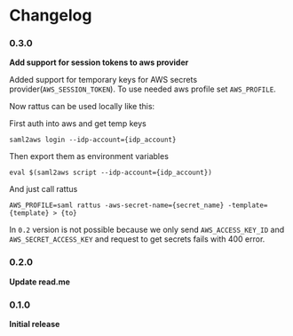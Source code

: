 # Changelog

### 0.3.0
**Add support for session tokens to aws provider**

Added support for temporary keys for AWS secrets provider(`AWS_SESSION_TOKEN`). To use needed aws profile set `AWS_PROFILE`.

Now rattus can be used locally like this:

First auth into aws and get temp keys
```
saml2aws login --idp-account={idp_account}
```
Then export them as environment variables
```
eval $(saml2aws script --idp-account={idp_account})
```
And just call rattus
```
AWS_PROFILE=saml rattus -aws-secret-name={secret_name} -template={template} > {to}
```
In `0.2` version is not possible because we only send `AWS_ACCESS_KEY_ID` and `AWS_SECRET_ACCESS_KEY` and request to get secrets fails with 400 error.

### 0.2.0
**Update read.me**

### 0.1.0
**Initial release**
